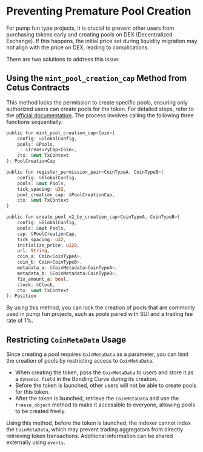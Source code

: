# Preventing Premature Pool Creation

For pump fun type projects, it is crucial to prevent other users from purchasing tokens early and creating pools on DEX (Decentralized Exchange). If this happens, the initial price set during liquidity migration may not align with the price on DEX, leading to complications.

There are two solutions to address this issue:

## **Using the `mint_pool_creation_cap` Method from Cetus Contracts**  
   This method locks the permission to create specific pools, ensuring only authorized users can create pools for the token. For detailed steps, refer to the [official documentation](https://cetus-1.gitbook.io/cetus-developer-docs/developer/via-contract/features-available/create-pool#id-2.-register-then-create-pool). The process involves calling the following three functions sequentially:

   ```rust
   public fun mint_pool_creation_cap<Coin>(
       config: &GlobalConfig,
       pools: &Pools,
       _: &TreasuryCap<Coin>,
       ctx: &mut TxContext
   ): PoolCreationCap 

   public fun register_permission_pair<CoinTypeA, CoinTypeB>(
       config: &GlobalConfig,
       pools: &mut Pools,
       tick_spacing: u32,
       pool_creation_cap: &PoolCreationCap,
       ctx: &mut TxContext
   ) 

   public fun create_pool_v2_by_creation_cap<CoinTypeA, CoinTypeB>(
       config: &GlobalConfig,
       pools: &mut Pools,
       cap: &PoolCreationCap,
       tick_spacing: u32,
       initialize_price: u128,
       url: String,
       coin_a: Coin<CoinTypeA>,
       coin_b: Coin<CoinTypeB>,
       metadata_a: &CoinMetadata<CoinTypeA>,
       metadata_b: &CoinMetadata<CoinTypeB>,
       fix_amount_a: bool,
       clock: &Clock,
       ctx: &mut TxContext
   ): Position
   ```

   By using this method, you can lock the creation of pools that are commonly used in pump fun projects, such as pools paired with SUI and a trading fee rate of 1%.

## **Restricting `CoinMetaData` Usage**  
   Since creating a pool requires `CoinMetaData` as a parameter, you can limit the creation of pools by restricting access to `CoinMetaData`.  

   - When creating the token, pass the `CoinMetaData` to users and store it as a `dynamic field` in the Bonding Curve during its creation.  
   - Before the token is launched, other users will not be able to create pools for this token.  
   - After the token is launched, retrieve the `CoinMetaData` and use the `freeze_object` method to make it accessible to everyone, allowing pools to be created freely.  

   Using this method, before the token is launched, the indexer cannot index the `CoinMetaData`, which may prevent trading aggregators from directly retrieving token transactions. Additional information can be shared externally using `events`.
